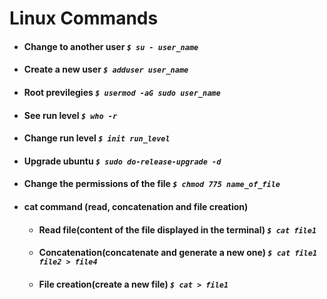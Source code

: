 # Linux Commands

* #### Change to another user *`$ su - user_name`*

* #### Create a new user *`$ adduser user_name`*

* #### Root previlegies *`$ usermod -aG sudo user_name`*

* #### See run level *`$ who -r`*

* #### Change run level *`$ init run_level`*

* #### Upgrade ubuntu *`$ sudo do-release-upgrade -d`*

* #### Change the permissions of the file *`$ chmod 775 name_of_file`*

* #### cat command (read, concatenation and file creation)
     - #### Read file(content of the file displayed in the terminal) *`$ cat file1`*
     - #### Concatenation(concatenate and generate a new one) *`$ cat file1 file2 > file4`*
     - #### File creation(create a new file) *`$ cat > file1`* 
